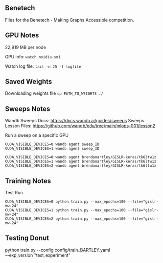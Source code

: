 ## Benetech

Files for the Benetech - Making Graphs Accessible competition.

## GPU Notes

22,919 MB per node

GPU info: `watch nvidia-smi`

Watch log file: `tail -n 25 -f logfile`

## Saved Weights

Downloading weights file
`cp PATH_TO_WEIGHTS ./`


## Sweeps Notes

Wandb Sweeps Docs: https://docs.wandb.ai/guides/sweeps
Sweeps Lesson Files: https://github.com/wandb/edu/tree/main/mlops-001/lesson2

Run a sweep on a specific GPU
```
CUDA_VISIBLE_DEVICES=0 wandb agent sweep_ID
CUDA_VISIBLE_DEVICES=1 wandb agent sweep_ID

CUDA_VISIBLE_DEVICES=0 wandb agent brendanartley/GISLR-keras/tk6ltw1z
CUDA_VISIBLE_DEVICES=1 wandb agent brendanartley/GISLR-keras/tk6ltw1z
CUDA_VISIBLE_DEVICES=2 wandb agent brendanartley/GISLR-keras/tk6ltw1z
```

## Training Notes

Test Run
```
CUDA_VISIBLE_DEVICES=0 python train.py --max_epochs=100 --file="gislr-mw-24"
CUDA_VISIBLE_DEVICES=1 python train.py --max_epochs=100 --file="gislr-mw-24"
CUDA_VISIBLE_DEVICES=2 python train.py --max_epochs=100 --file="gislr-mw-24"
```

## Testing Donut

python train.py --config config/train_BARTLEY.yaml \
    --exp_version "test_experiment"